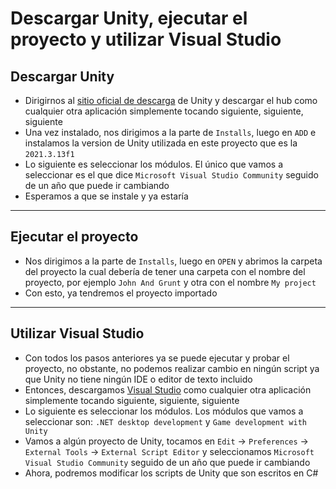 # Descargar Unity, ejecutar el proyecto y utilizar Visual Studio

## Descargar Unity
* Dirigirnos al [sitio oficial de descarga](https://unity.com/download) de Unity y descargar el hub como cualquier otra aplicación simplemente tocando siguiente, siguiente, siguiente
* Una vez instalado, nos dirigimos  a la parte de `Installs`, luego en `ADD` e instalamos la version de Unity utilizada en este proyecto que es la `2021.3.13f1`
* Lo siguiente es seleccionar los módulos. El único que vamos a seleccionar es el que dice `Microsoft Visual Studio Community` seguido de un año que puede ir cambiando
* Esperamos a que se instale y ya estaría

---

## Ejecutar el proyecto
* Nos dirigimos a la parte de `Installs`, luego en `OPEN` y abrimos la carpeta del proyecto la cual debería de tener una carpeta con el nombre del proyecto, por ejemplo `John And Grunt` y otra con el nombre `My project`
* Con esto, ya tendremos el proyecto importado

---

## Utilizar Visual Studio
* Con todos los pasos anteriores ya se puede ejecutar y probar el proyecto, no obstante, no podemos realizar cambio en ningún script ya que Unity no tiene ningún IDE o editor de texto incluido
* Entonces, descargamos [Visual Studio](https://visualstudio.microsoft.com/es/downloads/) como cualquier otra aplicación simplemente tocando siguiente, siguiente, siguiente
* Lo siguiente es seleccionar los módulos. Los módulos que vamos a seleccionar son: `.NET desktop development`  y `Game development with Unity`
* Vamos a algún proyecto de Unity, tocamos en `Edit` -> `Preferences` -> `External Tools` -> `External Script Editor` y seleccionamos `Microsoft Visual Studio Community` seguido de un año que puede ir cambiando
* Ahora, podremos modificar los scripts de Unity que son escritos en C#